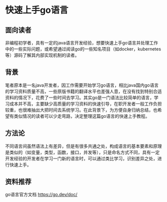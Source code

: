 # 快速上手go语言
## 面向读者
非编程初学者，具有一定的java语言开发经验，想要快速上手go语言并处理工作中的一些实际问题，或希望通过阅读go的一些知名项目（如docker，kubernetes等）源码了解其内部实现机制的读者。

## 背景
笔者原本是一名java开发者，因工作需要开始学习go语言，相比java国内go语言的学习资料质量不高，一些原版书籍的翻译水平也差强人意，在没有找到特别合适资料的情况下，花费了一些时间去学习。其实go是一门语法比较简单的语言，学习成本并不高，主要缺少高质量的学习资料的快速引导，在职开发者一般工作负担较重，也很难抽出大把时间去系统学习。在此背景下，为方便自身归纳总结，也希望有类似情况的读者可以少走弯路，决定整理这篇go语言的快速上手教程。

## 方法论
不同语言间虽然语法上有差异，但是有很多共通之处，构成语言的基本要素和原理是类似的（如变量，类型，函数，接口，并发等），只是命名方式不同，具有一定开发经验的开发者在学习一门新的语言时，可以通过类比学习，识别差异之处，进行快速上手。

## 资料推荐

go语言官方文档 https://go.dev/doc/
